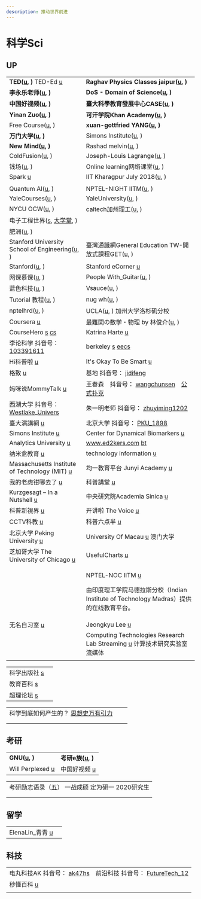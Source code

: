 ```yaml
---
description: 推动世界前进
---
```


# 科学Sci

## UP

|                                                                                                                                                                                                                  |                                                                                                                                                                                                                                                                                                                                                                |
| ---------------------------------------------------------------------------------------------------------------------------------------------------------------------------------------------------------------- | -------------------------------------------------------------------------------------------------------------------------------------------------------------------------------------------------------------------------------------------------------------------------------------------------------------------------------------------------------------- |
| **TED(**[**u**](https://www.youtube.com/c/TED/featured)**, )**   TED-Ed [u](https://www.youtube.com/channel/UCsooa4yRKGN\_zEE8iknghZA)                                                                           | **Raghav Physics Classes jaipur(**[**u**](https://www.youtube.com/channel/UCZs3xfV2LuGhVoPqrDIffqw/playlists)**, )**                                                                                                                                                                                                                                           |
| **李永乐老师(**[**u**](https://www.youtube.com/c/%E6%9D%8E%E6%B0%B8%E4%B9%90%E8%80%81%E5%B8%88/featured)**, )**                                                                                                       | **DoS - Domain of Science(**[**u**](https://www.youtube.com/c/DomainofScience/featured)**, )**                                                                                                                                                                                                                                                                 |
| **中国好视频(**[**u**](https://www.youtube.com/channel/UCCn95TJ-ghiNsJmwLoaE1gw/playlists)**, )**                                                                                                                     | **臺大科學教育發展中心CASE(**[**u**](https://www.youtube.com/user/NTUCASE/playlists)**, )**                                                                                                                                                                                                                                                                              |
| **Yinan Zuo(**[**u**](https://www.youtube.com/user/wotanxiaozuo/playlists)**, )**                                                                                                                                | **可汗学院Khan Academy(**[**u**](https://www.youtube.com/c/khanacademy/playlists)**, )**                                                                                                                                                                                                                                                                           |
| Free Course([u](https://www.youtube.com/c/FreeCourseBLGX), )                                                                                                                                                     | **xuan-gottfried YANG(**[**u**](https://www.youtube.com/channel/UC-gJF-sb0NKKOZGBnoT2r-Q/playlists)**, )**                                                                                                                                                                                                                                                     |
| **万门大学(**[**u**](https://www.youtube.com/channel/UC5jEKeMMHHM0kIRLgEDgKVA/playlists)**, )**                                                                                                                      | Simons Institute([u](https://www.youtube.com/c/SimonsInstitute/playlists), )                                                                                                                                                                                                                                                                                   |
| **New Mind(**[**u**](https://www.youtube.com/c/NewMind/videos)**, )**                                                                                                                                            | Rashad melvin([u](https://www.youtube.com/user/TheStellarmandingo/playlists), )                                                                                                                                                                                                                                                                                |
| ColdFusion([u](https://www.youtube.com/c/ColdFusion/playlists), )                                                                                                                                                | Joseph-Louis Lagrange([u](https://www.youtube.com/channel/UC6\_yO5\_oQfwelde0uEKiSZg/playlists), )                                                                                                                                                                                                                                                             |
| 钱场([u](https://www.youtube.com/channel/UC\_RIwfciCQ3gSFQkl2gnMFQ/videos), )                                                                                                                                      | Online learning网络课堂([u](https://www.youtube.com/channel/UCCJA\_0FzsiiI4lBzxn6mC4w/playlists), )                                                                                                                                                                                                                                                                |
| Spark [u](https://www.youtube.com/@SparkDocs)                                                                                                                                                                    | IIT Kharagpur July 2018([u](https://www.youtube.com/channel/UCgp23vdLNaUitOkCxxVnRrg/playlists), )                                                                                                                                                                                                                                                             |
|                                                                                                                                                                                                                  |                                                                                                                                                                                                                                                                                                                                                                |
| Quantum AI([u](https://www.youtube.com/channel/UCgUUiDMmN9AsC2LyQSh\_KXw/playlists), )                                                                                                                           | NPTEL-NIGHT IITM([u](https://www.youtube.com/channel/UCYa1WtI-vb\_bx-anHdmpNfA/playlists), )                                                                                                                                                                                                                                                                   |
| YaleCourses([u](https://www.youtube.com/user/YaleCourses/playlists), )                                                                                                                                           | YaleUniversity([u](https://www.youtube.com/yale/playlists), )                                                                                                                                                                                                                                                                                                  |
| NYCU OCW([u](https://www.youtube.com/c/NYCUOCW/playlists), )                                                                                                                                                     | caltech加州理工([u](https://www.youtube.com/user/caltech/playlists), )                                                                                                                                                                                                                                                                                             |
| 电子工程世界([s](https://www.eeworld.com.cn), [大学堂](http://training.eeworld.com.cn), )                                                                                                                                 |                                                                                                                                                                                                                                                                                                                                                                |
| 肥洲([u](https://www.youtube.com/channel/UCqYcGpoltKjwTI7BmLWeX1A/videos), )                                                                                                                                       |                                                                                                                                                                                                                                                                                                                                                                |
| Stanford University School of Engineering([u](https://www.youtube.com/c/stanfordengineering/playlists), )                                                                                                        | 臺灣通識網General Education TW-開放式課程GET([u](https://www.youtube.com/channel/UCYTy5Z26SqI-FyqsETzKMOg/playlists), )                                                                                                                                                                                                                                                  |
| Stanford([u](https://www.youtube.com/c/stanford/playlists), )                                                                                                                                                    | Stanford eCorner [u](https://www.youtube.com/ecorner)                                                                                                                                                                                                                                                                                                          |
| 网课慕课([u](https://www.youtube.com/channel/UCAT883K3BObgOLlEZL9Xfmg/playlists), )                                                                                                                                  | People With\_Guitar([u](https://www.youtube.com/user/mapyeedoo/playlists), )                                                                                                                                                                                                                                                                                   |
| 蓝色科技([u](https://www.youtube.com/channel/UCNJIkbAQ3Qu3fnS4NOjBS3Q/videos), )                                                                                                                                     | Vsauce([u](https://www.youtube.com/channel/UC6nSFpj9HTCZ5t-N3Rm3-HA), )                                                                                                                                                                                                                                                                                        |
| Tutorial 教程([u](https://www.youtube.com/channel/UCG0-XeNmz5IrfVttBlPfqTg/playlists), )                                                                                                                           | nug wh([u](https://www.youtube.com/channel/UC0LYbnMWneY3apLYFKAMGGA/videos), )                                                                                                                                                                                                                                                                                 |
| nptelhrd([u](https://www.youtube.com/c/iit/playlists), )                                                                                                                                                         | UCLA([u](https://www.youtube.com/user/UCLA/playlists), ) 加州大学洛杉矶分校                                                                                                                                                                                                                                                                                             |
| Coursera [u](https://www.youtube.com/user/coursera/playlists)                                                                                                                                                    | 最難関の数学・物理 by 林俊介([u](https://www.youtube.com/channel/UCuPoqYPg5dqY5oawpYYkR\_w/playlists), )                                                                                                                                                                                                                                                                   |
| CourseHero [s](https://www.coursehero.com) [cs](https://www.coursehero.com/subjects/computer-science/)                                                                                                           | Katrina Harte [u](https://www.youtube.com/c/KatrinaHarteFlippedLearning/playlists)                                                                                                                                                                                                                                                                             |
| 李论科学 抖音号： [103391611](https://www.douyin.com/user/MS4wLjABAAAA178XQjV85eh8zMbSBCfrKnN\_UVDdBxDsTeegMQeRLJM?enter\_from=recommend\&enter\_method=video\_title\&from\_gid=7017275665384787204\&is\_full\_screen=0) | berkeley [s](https://www.berkeley.edu) [eecs](http://people.eecs.berkeley.edu)                                                                                                                                                                                                                                                                                 |
| Hi科普啦 [u](https://www.youtube.com/channel/UC5t76gL-Bobiefx761AACtA/playlists)                                                                                                                                    | It's Okay To Be Smart [u](https://www.youtube.com/c/itsokaytobesmart/playlists)                                                                                                                                                                                                                                                                                |
| 格致 [u](https://www.youtube.com/channel/UCkPTPJ\_Xe17uG2FAT84z6uQ/playlists)                                                                                                                                      | 基地 抖音号： [jidifeng](https://www.douyin.com/user/MS4wLjABAAAAFTNkHANuPtZKteVQsBaMwaIHoSMh3nxqJDOXEDHUnlg?enter\_from=recommend\&enter\_method=video\_title\&from\_gid=7016120707205631239\&is\_full\_screen=0)                                                                                                                                                   |
| 妈咪说MommyTalk [u](https://www.youtube.com/channel/UCLROLAN8kmU7tGQDs6KH-bQ)                                                                                                                                       | 王春森　抖音号： [wangchunsen](https://www.douyin.com/user/MS4wLjABAAAAeHn9VjElypcdK72TB1sLsdGs2iwnPDgIRTo9XmThUMLujrwxhol\_-hfJMhXWk0EF?author\_id=103699672143\&enter\_from=recommend\&enter\_method=comment\&from\_gid=7016120707205631239\&group\_id=7016120707205631239)　[公式扑克](https://www.douyin.com/video/6921728702338305280?previous\_page=others\_homepage) |
| 西湖大学  抖音号： [Westlake\_Univers](https://www.douyin.com/user/MS4wLjABAAAAYrHawx9x1QLa0-PHGdbiUsemNEiQ6ZGVz-vHb73TyJSerf4wcWXxBy7z8b1ApVKg)                                                                         | 朱一明老师 抖音号： [zhuyiming1202](https://www.douyin.com/user/MS4wLjABAAAAOlL9f6XO8sp3Fc6tnd--o6xL9mazdlfu6REz9bAFO14?enter\_from=follow\&enter\_method=video\_title\&from\_gid=7015602937753767182\&is\_full\_screen=0)                                                                                                                                              |
| 臺大演講網 [u](https://www.youtube.com/c/%E5%8F%B0%E5%A4%A7%E6%BC%94%E8%AC%9B%E7%B6%B2/playlists)                                                                                                                     | 北京大学 抖音号： [PKU\_1898](https://www.douyin.com/user/MS4wLjABAAAA0p2KVQFjTJBJQXglI8tc6OOt4i9O-j9Bd7GMki9NWo8)                                                                                                                                                                                                                                                     |
| Simons Institute [u](https://www.youtube.com/c/SimonsInstituteTOC/playlists)                                                                                                                                     | Center for Dynamical Biomarkers [u](https://www.youtube.com/channel/UCS3sW5pzxY0FTXK13plwnyA/playlists)                                                                                                                                                                                                                                                        |
| Analytics University [u](https://www.youtube.com/c/AnalyticsUniversity/playlists)                                                                                                                                | www.ed2kers.com [bt](https://btsow.rest/search/www.ed2kers.com/page/1)                                                                                                                                                                                                                                                                                         |
| 纳米盒教育 [u](https://www.youtube.com/c/%E7%BA%B3%E7%B1%B3%E7%9B%92%E6%95%99%E8%82%B2/playlists)                                                                                                                     | technology information [u](https://www.youtube.com/c/%E5%B0%8F%E6%98%8E%E6%95%99%E8%82%B2%E9%9B%86%E5%9B%A2/playlists)                                                                                                                                                                                                                                         |
| Massachusetts Institute of Technology (MIT) [u](https://www.youtube.com/c/mit)                                                                                                                                   | 均一教育平台 Junyi Academy [u](https://www.youtube.com/user/JunyiAcademy/playlists)                                                                                                                                                                                                                                                                                  |
| 我的老虎钳哪去了 [u](https://www.youtube.com/channel/UCVUzyokaVNySR20YdZbi-ZA/videos)                                                                                                                                    | 科普講堂 [u](https://www.youtube.com/user/dracoamos/playlists)                                                                                                                                                                                                                                                                                                     |
| Kurzgesagt – In a Nutshell [u](https://www.youtube.com/c/inanutshell)                                                                                                                                            | 中央研究院Academia Sinica [u](https://www.youtube.com/channel/UCPk594oZYMU4Eak7By5wHyQ/playlists)                                                                                                                                                                                                                                                                   |
| 科普新視界 [u](https://www.youtube.com/@user-ju2jn2zr8v/playlists)                                                                                                                                                    | 开讲啦 The Voice [u](https://www.youtube.com/@The\_Voice)                                                                                                                                                                                                                                                                                                         |
| CCTV科教 [u](https://www.youtube.com/@CCTVScienceAndEducation)                                                                                                                                                     | 科普六点半 [u](https://www.youtube.com/@KePuLiuDianBan)                                                                                                                                                                                                                                                                                                             |
| 北京大学 Peking University [u](https://www.youtube.com/@pekinguniversity9791)                                                                                                                                        | University Of Macau [u](https://www.youtube.com/@UniversityOfMacau) 澳门大学                                                                                                                                                                                                                                                                                       |
| 芝加哥大学 The University of Chicago [u](https://www.youtube.com/@UChicago)                                                                                                                                           | UsefulCharts [u](https://www.youtube.com/@UsefulCharts)                                                                                                                                                                                                                                                                                                        |
|                                                                                                                                                                                                                  | <p>NPTEL-NOC IITM <a href="https://www.youtube.com/@nptel-nociitm9240/playlists">u</a></p><p>由印度理工学院马德拉斯分校（Indian Institute of Technology Madras）提供的在线教育平台。</p>                                                                                                                                                                                                |
| 无名自习室 [u](https://www.youtube.com/@user-wuming-zixishi/playlists)                                                                                                                                                | Jeongkyu Lee [u](https://www.youtube.com/@TheUBridgeport/playlists)                                                                                                                                                                                                                                                                                            |
|                                                                                                                                                                                                                  | Computing Technologies Research Lab Streaming [u](https://www.youtube.com/@computingtechnologiesresea8777) 计算技术研究实验室流媒体                                                                                                                                                                                                                                        |
|                                                                                                                                                                                                                  |                                                                                                                                                                                                                                                                                                                                                                |

|                                          |   |
| ---------------------------------------- | - |
| 科学出版社 [s](https://www.ecsponline.com/)   |   |
| 教育百科 [s](http://pedia.cloud.edu.tw/)     |   |
| 超理论坛 [s](https://chaoli.club/index.php/) |   |

|                                                                   |   |   |
| ----------------------------------------------------------------- | - | - |
| 科学到底如何产生的？ [思想史万有引力](https://www.youtube.com/watch?v=uhWWwCEZH8A) |   |   |
|                                                                   |   |   |
|                                                                   |   |   |

## 考研

|                                                                                            |                                                                                              |
| ------------------------------------------------------------------------------------------ | -------------------------------------------------------------------------------------------- |
| **GNU(**[**u**](https://www.youtube.com/channel/UCrnHNeGtmkvoCVzjMgp36Tg/playlists)**, )** | **考研e族(**[**u**](https://www.youtube.com/channel/UCumvu1nun2Hr\_0y7MzrN2YA/playlists)**, )** |
| Will Perplexed [u](https://www.youtube.com/channel/UCSG1txFm7lTWc4SP9ycPepg/playlists)     | 中国好视频 [u](https://www.youtube.com/channel/UCCn95TJ-ghiNsJmwLoaE1gw/playlists)                |

|                                                                                 |
| ------------------------------------------------------------------------------- |
| 考研励志语录（[五](https://www.douyin.com/video/7026009374837443875)） 一战成硕 定为研一 2020研究生 |
|                                                                                 |
|                                                                                 |

## 留学

|                                                                |   |
| -------------------------------------------------------------- | - |
| ElenaLin\_青青 [u](https://www.youtube.com/c/ElenaLin/playlists) |   |

## 科技

|                                                                                                                                                                                                                                     |                                                                                                                                                                                                                      |
| ----------------------------------------------------------------------------------------------------------------------------------------------------------------------------------------------------------------------------------- | -------------------------------------------------------------------------------------------------------------------------------------------------------------------------------------------------------------------- |
| 电丸科技AK 抖音号： [ak47hs](https://www.douyin.com/user/MS4wLjABAAAAWIIzwz5i3rRNAuyi76FSNJC7OZETgiNDLi9EJUs8J8Vj4R4M3Wl0wslb7UxAXs8Z?enter\_from=recommend\&enter\_method=video\_title\&from\_gid=7018081817072880927\&is\_full\_screen=0) | 前沿科技 抖音号： [FutureTech\_12](https://www.douyin.com/user/MS4wLjABAAAA01CMIgh08j40pcuVZAdxLUSfSNPpXkHZXgxdZbhQy00?enter\_from=recommend\&enter\_method=video\_title\&from\_gid=7015867501879840037\&is\_full\_screen=0) |
| 秒懂百科 [u](https://www.youtube.com/@user-sy7ie8qi6n)                                                                                                                                                                                  |                                                                                                                                                                                                                      |
|                                                                                                                                                                                                                                     |                                                                                                                                                                                                                      |
